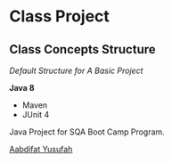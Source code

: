 # Class Project
## Class Concepts Structure

*Default Structure for A Basic Project*

**Java 8**

* Maven
* JUnit 4

Java Project for SQA Boot Camp Program. 

[Aabdifat Yusufah](https://github.com/been2001)
